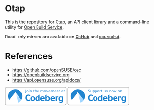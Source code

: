 # Otap

This is the repository for Otap, an API client library and a command-line utility for [Open Build Service](https://openbuildservice.org).

Read-only mirrors are available on [GitHub][github] and [sourcehut][sourcehut].

# References

- https://github.com/openSUSE/osc
- https://openbuildservice.org
- https://api.opensuse.org/apidocs/


<a href="https://codeberg.org/Rusty-Geckos/otap" target="_blank"><img alt="Join Us Now on Codeberg" src="./advocacy/join-us-now-on-blue-on-white.png" height="60" /></a>
<a href="https://codeberg.org" target="_blank"><img alt="Support and Promote Codeberg" src="./advocacy/support-and-promote-blue-on-white.png" height="60" /></a>

[github]: https://github.com/openSUSE-Rust/otap
[sourcehut]: https://git.sr.ht/~uncomfy/otap

